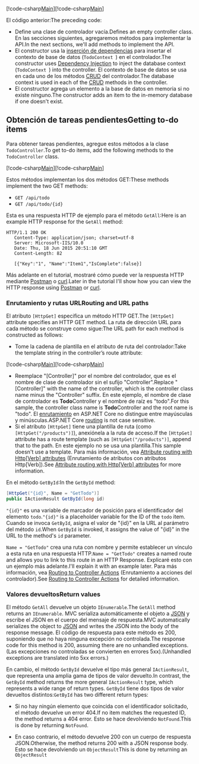 <span data-ttu-id="516b8-101">[!code-csharp[Main](../../tutorials/first-web-api/sample/TodoApi/Controllers/TodoController2.cs?name=snippet_todo1)]</span><span class="sxs-lookup"><span data-stu-id="516b8-101">[!code-csharp[Main](../../tutorials/first-web-api/sample/TodoApi/Controllers/TodoController2.cs?name=snippet_todo1)]</span></span>

<span data-ttu-id="516b8-102">El código anterior:</span><span class="sxs-lookup"><span data-stu-id="516b8-102">The preceding code:</span></span>

* <span data-ttu-id="516b8-103">Define una clase de controlador vacía.</span><span class="sxs-lookup"><span data-stu-id="516b8-103">Defines an empty controller class.</span></span> <span data-ttu-id="516b8-104">En las secciones siguientes, agregaremos métodos para implementar la API.</span><span class="sxs-lookup"><span data-stu-id="516b8-104">In the next sections, we'll add methods to implement the API.</span></span>
* <span data-ttu-id="516b8-105">El constructor usa la [inserción de dependencias](xref:fundamentals/dependency-injection) para insertar el contexto de base de datos (`TodoContext `) en el controlador.</span><span class="sxs-lookup"><span data-stu-id="516b8-105">The constructor uses [Dependency Injection](xref:fundamentals/dependency-injection) to inject the database context (`TodoContext `) into the controller.</span></span> <span data-ttu-id="516b8-106">El contexto de base de datos se usa en cada uno de los métodos [CRUD](https://en.wikipedia.org/wiki/Create,_read,_update_and_delete) del controlador.</span><span class="sxs-lookup"><span data-stu-id="516b8-106">The database context is used in each of the [CRUD](https://en.wikipedia.org/wiki/Create,_read,_update_and_delete) methods in the controller.</span></span>
* <span data-ttu-id="516b8-107">El constructor agrega un elemento a la base de datos en memoria si no existe ninguno.</span><span class="sxs-lookup"><span data-stu-id="516b8-107">The constructor adds an item to the in-memory database if one doesn't exist.</span></span>

## <a name="getting-to-do-items"></a><span data-ttu-id="516b8-108">Obtención de tareas pendientes</span><span class="sxs-lookup"><span data-stu-id="516b8-108">Getting to-do items</span></span>

<span data-ttu-id="516b8-109">Para obtener tareas pendientes, agregue estos métodos a la clase `TodoController`.</span><span class="sxs-lookup"><span data-stu-id="516b8-109">To get to-do items, add the following methods to the `TodoController` class.</span></span>

<span data-ttu-id="516b8-110">[!code-csharp[Main](../../tutorials/first-web-api/sample/TodoApi/Controllers/TodoController.cs?name=snippet_GetAll)]</span><span class="sxs-lookup"><span data-stu-id="516b8-110">[!code-csharp[Main](../../tutorials/first-web-api/sample/TodoApi/Controllers/TodoController.cs?name=snippet_GetAll)]</span></span>

<span data-ttu-id="516b8-111">Estos métodos implementan los dos métodos GET:</span><span class="sxs-lookup"><span data-stu-id="516b8-111">These methods implement the two GET methods:</span></span>

* `GET /api/todo`
* `GET /api/todo/{id}`

<span data-ttu-id="516b8-112">Esta es una respuesta HTTP de ejemplo para el método `GetAll`:</span><span class="sxs-lookup"><span data-stu-id="516b8-112">Here is an example HTTP response for the `GetAll` method:</span></span>

```
HTTP/1.1 200 OK
   Content-Type: application/json; charset=utf-8
   Server: Microsoft-IIS/10.0
   Date: Thu, 18 Jun 2015 20:51:10 GMT
   Content-Length: 82

   [{"Key":"1", "Name":"Item1","IsComplete":false}]
   ```

<span data-ttu-id="516b8-113">Más adelante en el tutorial, mostraré cómo puede ver la respuesta HTTP mediante [Postman](https://www.getpostman.com/) o [curl](https://developer.apple.com/legacy/library/documentation/Darwin/Reference/ManPages/man1/curl.1.html).</span><span class="sxs-lookup"><span data-stu-id="516b8-113">Later in the tutorial I'll show how you can view the HTTP response using [Postman](https://www.getpostman.com/) or [curl](https://developer.apple.com/legacy/library/documentation/Darwin/Reference/ManPages/man1/curl.1.html).</span></span>

### <a name="routing-and-url-paths"></a><span data-ttu-id="516b8-114">Enrutamiento y rutas URL</span><span class="sxs-lookup"><span data-stu-id="516b8-114">Routing and URL paths</span></span>

<span data-ttu-id="516b8-115">El atributo `[HttpGet]` especifica un método HTTP GET.</span><span class="sxs-lookup"><span data-stu-id="516b8-115">The `[HttpGet]` attribute specifies an HTTP GET method.</span></span> <span data-ttu-id="516b8-116">La ruta de dirección URL para cada método se construye como sigue:</span><span class="sxs-lookup"><span data-stu-id="516b8-116">The URL path for each method is constructed as follows:</span></span>

* <span data-ttu-id="516b8-117">Tome la cadena de plantilla en el atributo de ruta del controlador:</span><span class="sxs-lookup"><span data-stu-id="516b8-117">Take the template string in the controller’s route attribute:</span></span>

<span data-ttu-id="516b8-118">[!code-csharp[Main](../../tutorials/first-web-api/sample/TodoApi/Controllers/TodoController.cs?name=TodoController&highlight=3)]</span><span class="sxs-lookup"><span data-stu-id="516b8-118">[!code-csharp[Main](../../tutorials/first-web-api/sample/TodoApi/Controllers/TodoController.cs?name=TodoController&highlight=3)]</span></span>

* <span data-ttu-id="516b8-119">Reemplace "[Controller]" por el nombre del controlador, que es el nombre de clase de controlador sin el sufijo "Controller".</span><span class="sxs-lookup"><span data-stu-id="516b8-119">Replace "[Controller]" with the name of the controller, which is the controller class name minus the "Controller" suffix.</span></span> <span data-ttu-id="516b8-120">En este ejemplo, el nombre de clase de controlador es **Todo**Controller y el nombre de raíz es "todo".</span><span class="sxs-lookup"><span data-stu-id="516b8-120">For this sample, the controller class name is **Todo**Controller and the root name is "todo".</span></span> <span data-ttu-id="516b8-121">El [enrutamiento](xref:mvc/controllers/routing) en ASP.NET Core no distingue entre mayúsculas y minúsculas.</span><span class="sxs-lookup"><span data-stu-id="516b8-121">ASP.NET Core [routing](xref:mvc/controllers/routing) is not case sensitive.</span></span>
* <span data-ttu-id="516b8-122">Si el atributo `[HttpGet]` tiene una plantilla de ruta (como `[HttpGet("/products")]`), anexiónela a la ruta de acceso.</span><span class="sxs-lookup"><span data-stu-id="516b8-122">If the `[HttpGet]` attribute has a route template (such as `[HttpGet("/products")]`, append that to the path.</span></span> <span data-ttu-id="516b8-123">En este ejemplo no se usa una plantilla.</span><span class="sxs-lookup"><span data-stu-id="516b8-123">This sample doesn't use a template.</span></span> <span data-ttu-id="516b8-124">Para más información, vea [Attribute routing with Http[Verb] attributes](xref:mvc/controllers/routing#attribute-routing-with-httpverb-attributes) (Enrutamiento de atributos con atributos Http[Verb]).</span><span class="sxs-lookup"><span data-stu-id="516b8-124">See [Attribute routing with Http[Verb] attributes](xref:mvc/controllers/routing#attribute-routing-with-httpverb-attributes) for more information.</span></span>

<span data-ttu-id="516b8-125">En el método `GetById`:</span><span class="sxs-lookup"><span data-stu-id="516b8-125">In the `GetById` method:</span></span>

```csharp
[HttpGet("{id}", Name = "GetTodo")]
public IActionResult GetById(long id)
```

<span data-ttu-id="516b8-126">`"{id}"` es una variable de marcador de posición para el identificador del elemento `todo`.</span><span class="sxs-lookup"><span data-stu-id="516b8-126">`"{id}"` is a placeholder variable for the ID of the `todo` item.</span></span> <span data-ttu-id="516b8-127">Cuando se invoca `GetById`, asigna el valor de "{id}" en la URL al parámetro del método `id`.</span><span class="sxs-lookup"><span data-stu-id="516b8-127">When `GetById` is invoked, it assigns the value of "{id}" in the URL to the method's `id` parameter.</span></span>

<span data-ttu-id="516b8-128">`Name = "GetTodo"` crea una ruta con nombre y permite establecer un vínculo a esta ruta en una respuesta HTTP.</span><span class="sxs-lookup"><span data-stu-id="516b8-128">`Name = "GetTodo"` creates a named route and allows you to link to this route in an HTTP Response.</span></span> <span data-ttu-id="516b8-129">Explicaré esto con un ejemplo más adelante.</span><span class="sxs-lookup"><span data-stu-id="516b8-129">I'll explain it with an example later.</span></span> <span data-ttu-id="516b8-130">Para más información, vea [Routing to Controller Actions](xref:mvc/controllers/routing) (Enrutamiento a acciones del controlador).</span><span class="sxs-lookup"><span data-stu-id="516b8-130">See [Routing to Controller Actions](xref:mvc/controllers/routing) for detailed information.</span></span>

### <a name="return-values"></a><span data-ttu-id="516b8-131">Valores devueltos</span><span class="sxs-lookup"><span data-stu-id="516b8-131">Return values</span></span>

<span data-ttu-id="516b8-132">El método `GetAll` devuelve un objeto `IEnumerable`.</span><span class="sxs-lookup"><span data-stu-id="516b8-132">The `GetAll` method returns an `IEnumerable`.</span></span> <span data-ttu-id="516b8-133">MVC serializa automáticamente el objeto a [JSON](http://www.json.org/) y escribe el JSON en el cuerpo del mensaje de respuesta.</span><span class="sxs-lookup"><span data-stu-id="516b8-133">MVC automatically serializes the object to [JSON](http://www.json.org/) and writes the JSON into the body of the response message.</span></span> <span data-ttu-id="516b8-134">El código de respuesta para este método es 200, suponiendo que no haya ninguna excepción no controlada.</span><span class="sxs-lookup"><span data-stu-id="516b8-134">The response code for this method is 200, assuming there are no unhandled exceptions.</span></span> <span data-ttu-id="516b8-135">(Las excepciones no controladas se convierten en errores 5xx).</span><span class="sxs-lookup"><span data-stu-id="516b8-135">(Unhandled exceptions are translated into 5xx errors.)</span></span>

<span data-ttu-id="516b8-136">En cambio, el método `GetById` devuelve el tipo más general `IActionResult`, que representa una amplia gama de tipos de valor devuelto.</span><span class="sxs-lookup"><span data-stu-id="516b8-136">In contrast, the `GetById` method returns the more general `IActionResult` type, which represents a wide range of return types.</span></span> <span data-ttu-id="516b8-137">`GetById` tiene dos tipos de valor devueltos distintos:</span><span class="sxs-lookup"><span data-stu-id="516b8-137">`GetById` has two different return types:</span></span>

* <span data-ttu-id="516b8-138">Si no hay ningún elemento que coincida con el identificador solicitado, el método devuelve un error 404.</span><span class="sxs-lookup"><span data-stu-id="516b8-138">If no item matches the requested ID, the method returns a 404 error.</span></span>  <span data-ttu-id="516b8-139">Esto se hace devolviendo `NotFound`.</span><span class="sxs-lookup"><span data-stu-id="516b8-139">This is done by returning `NotFound`.</span></span>

* <span data-ttu-id="516b8-140">En caso contrario, el método devuelve 200 con un cuerpo de respuesta JSON.</span><span class="sxs-lookup"><span data-stu-id="516b8-140">Otherwise, the method returns 200 with a JSON response body.</span></span> <span data-ttu-id="516b8-141">Esto se hace devolviendo un `ObjectResult`</span><span class="sxs-lookup"><span data-stu-id="516b8-141">This is done by returning an `ObjectResult`</span></span>
